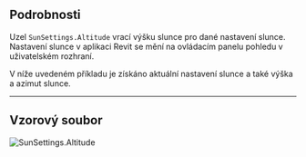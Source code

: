 ## Podrobnosti
Uzel `SunSettings.Altitude` vrací výšku slunce pro dané nastavení slunce. Nastavení slunce v aplikaci Revit se mění na ovládacím panelu pohledu v uživatelském rozhraní.

V níže uvedeném příkladu je získáno aktuální nastavení slunce a také výška a azimut slunce.
___
## Vzorový soubor

![SunSettings.Altitude](./Revit.Elements.SunSettings.Altitude_img.jpg)
